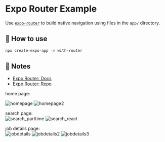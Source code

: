 # Expo Router Example

Use [`expo-router`](https://expo.github.io/router) to build native navigation using files in the `app/` directory.

## 🚀 How to use

```sh
npx create-expo-app -e with-router
```

## 📝 Notes

- [Expo Router: Docs](https://expo.github.io/router)
- [Expo Router: Repo](https://github.com/expo/router)  


home page:  


![homepage](https://github.com/ho1225/job_finding_ReactNative_app/assets/56968144/7f31e14f-8c3b-44c9-9e3d-fc91bb06d321)
![homepage2](https://github.com/ho1225/job_finding_ReactNative_app/assets/56968144/d0aece68-8865-4a43-b50b-19df15dacca6)  


search page:  
![search_parttime](https://github.com/ho1225/job_finding_ReactNative_app/assets/56968144/8f8665a5-09cd-4c25-aea9-fa69a6f53b28)
![search_react](https://github.com/ho1225/job_finding_ReactNative_app/assets/56968144/030d6d53-5e45-4b46-ad71-0302c7af07cb)  


job details page:  
![jobdetails](https://github.com/ho1225/job_finding_ReactNative_app/assets/56968144/093c3218-8838-435d-a651-4ce7692abc5a)
![jobdetails2](https://github.com/ho1225/job_finding_ReactNative_app/assets/56968144/d6281da0-2131-43c8-a20c-32358bb9b2c3)
![jobdetails3](https://github.com/ho1225/job_finding_ReactNative_app/assets/56968144/3c3a5710-e24a-43d4-958d-229fdf4cc973)  

